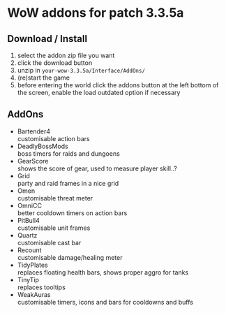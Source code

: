 # WoW addons for patch 3.3.5a

## Download / Install
1. select the addon zip file you want
2. click the download button
3. unzip in `your-wow-3.3.5a/Interface/AddOns/`
4. (re)start the game
5. before entering the world click the addons button at the left bottom of the screen, enable the load outdated option if necessary

## AddOns
- Bartender4  
  customisable action bars
- DeadlyBossMods  
  boss timers for raids and dungoens
- GearScore  
  shows the score of gear, used to measure player skill..?
- Grid  
  party and raid frames in a nice grid
- Omen  
  customisable threat meter
- OmniCC  
  better cooldown timers on action bars
- PitBull4  
  customisable unit frames
- Quartz  
  customisable cast bar
- Recount  
  customisable damage/healing meter
- TidyPlates  
  replaces floating health bars, shows proper aggro for tanks
- TinyTip  
  replaces tooltips
- WeakAuras  
  customisable timers, icons and bars for cooldowns and buffs
